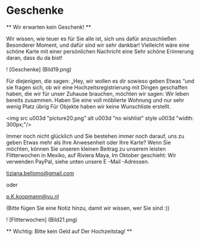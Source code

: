 # Geschenke

** Wir erwarten kein Geschenk! **


Wir wissen, wie teuer es für Sie alle ist, sich uns dafür anzuschließen
Besonderer Moment, und dafür sind wir sehr dankbar!
Vielleicht wäre eine schöne Karte mit einer persönlichen Nachricht eine
Sehr schöne Erinnerung daran, dass du da bist!

! [Geschenke] (Bild19.png)


Für diejenigen, die sagen: „Hey, wir wollen es dir sowieso geben
Etwas “und sie fragen sich, ob wir eine Hochzeitsregistrierung mit Dingen geschaffen haben, die wir für unser Zuhause brauchen, möchten wir sagen: Wir leben bereits zusammen.
Haben Sie eine voll möblierte Wohnung und nur sehr wenig Platz übrig
Für Objekte haben wir keine Wunschliste erstellt.

<img src u003d "picture20.png" alt u003d "no wishlist" style u003d "width: 300px;"/>


Immer noch nicht glücklich und Sie bestehen immer noch darauf, uns zu geben
Etwas mehr als Ihre Anwesenheit oder Ihre Karte?
Wenn Sie möchten, können Sie unseren kleinen Beitrag zu unserem leisten
Flitterwochen in Mexiko, auf Riviera Maya,
Im Oktober geschieht: Wir verwenden PayPal, siehe unten unsere E -Mail -Adressen.

tiziana.bellomo@gmail.com

oder

p.K.koopmann@vu.nl

(Bitte fügen Sie eine Notiz hinzu, damit wir wissen, wer Sie sind :))


! [Flitterwochen] (Bild21.png)


** Wichtig: Bitte kein Geld auf
Der Hochzeitstag! **
